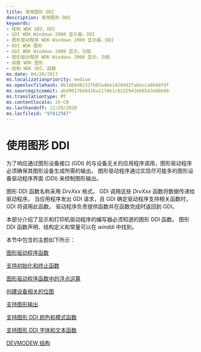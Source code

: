 ```yaml
---
title: 使用图形 DDI
description: 使用图形 DDI
keywords:
- 绘制 WDK GDI，DDI
- GDI WDK Windows 2000 显示器，DDI
- 图形驱动程序 WDK Windows 2000 显示器，DDI
- DDI WDK 图形
- GDI WDK Windows 2000 显示，功能
- 图形驱动程序 WDK Windows 2000 显示，功能
- 函数 WDK 图形
- 绘制 WDK GDI，函数
ms.date: 04/20/2017
ms.localizationpriority: medium
ms.openlocfilehash: 0b1d8dd8c52fb03a4be14269d2fa6ecca8048fdf
ms.sourcegitcommit: abd90176b0416a1170b1c0232943b60543dd6b98
ms.translationtype: MT
ms.contentlocale: zh-CN
ms.lasthandoff: 12/29/2020
ms.locfileid: "97812587"
---
```

# <a name="using-the-graphics-ddi"></a>使用图形 DDI

为了响应通过图形设备接口 (GDI) 的与设备无关的应用程序调用，图形驱动程序必须确保其图形设备生成所需的输出。 图形驱动程序通过实现尽可能多的图形设备驱动程序界面 (DDI) 来控制图形输出。

图形 DDI 函数名称采用 *DrvXxx* 格式。 GDI 调用这些 *DrvXxx* 函数将数据传递给驱动程序。 当应用程序发出 GDI 请求，且 GDI 确定驱动程序支持相关函数时，GDI 将调用此函数。 驱动程序负责提供函数并在函数完成时返回到 GDI。

本部分介绍了显示和打印机驱动程序的编写器必须知道的图形 DDI 函数。 图形 DDI 函数声明、结构定义和常量可以在 *winddi* 中找到。

本节中包含的主题如下所示：

[图形驱动程序函数](graphics-driver-functions.md)

[支持初始化和终止函数](supporting-initialization-and-termination-functions.md)

[图形驱动程序函数中的浮点运算](floating-point-operations-in-graphics-driver-functions.md)

[创建设备相关的位图](creating-device-dependent-bitmaps.md)

[支持图形输出](supporting-graphics-output.md)

[支持图形 DDI 颜色和模式函数](supporting-graphics-ddi-color-and-pattern-functions.md)

[支持图形 DDI 字体和文本函数](supporting-graphics-ddi-font-and-text-functions.md)

[DEVMODEW 结构](the-devmodew-structure.md)

 

